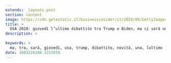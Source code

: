 ```yaml
--- 
extends: _layouts.post 
section: content 
image: https://cdn.gelestatic.it/businessinsider/it/2020/09/GettyImages-122879551411-1024x657.jpg 
title: > 
  USA 2020: giovedì l’ultimo dibattito tra Trump e Biden, ma ci sarà una novità 
description: > 
   
keywords: > 
  ma, tra, sarà, giovedì, usa, trump, dibattito, novità, una, lultimo 
date: 1603226186.1222858 
--- 
```

